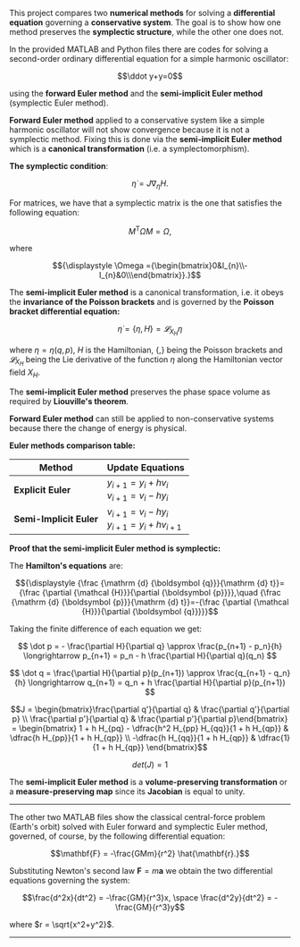 This project compares two **numerical methods** for solving a **differential equation** governing a **conservative system**. The goal is to show how one method preserves the **symplectic structure**, while the other one does not. 

In the provided MATLAB and Python files there are codes for solving a second-order ordinary differential equation for a simple harmonic oscillator:

$$\ddot y+y=0$$

using the **forward Euler method** and the **semi-implicit Euler method** (symplectic Euler method).


**Forward Euler method** applied to a conservative system like a simple harmonic oscillator will not show convergence because it is not a symplectic method.
Fixing this is done via the **semi-implicit Euler method** which is a **canonical transformation** (i.e. a symplectomorphism).

**The symplectic condition**:

$${\dot {\eta }}=J\nabla _{\eta }H.$$

For matrices, we have that a symplectic matrix is the one that satisfies the following equation:
```math
{\displaystyle M^{\text{T}}\Omega M=\Omega,}
```


where 
```math
{\displaystyle \Omega ={\begin{bmatrix}0&I_{n}\\-I_{n}&0\\\end{bmatrix}}.}
```



The **semi-implicit Euler method** is a canonical transformation, i.e. it obeys the **invariance of the Poisson brackets** and is governed by the **Poisson bracket differential equation:**

$$\dot\eta=\lbrace\eta,H\rbrace=𝓛_{X_H} η$$

where $\eta=\eta(q,p)$, $H$ is the Hamiltonian, $\lbrace,\rbrace$ being the Poisson brackets and $𝓛_{X_H}$ being the Lie derivative of the function $\eta$ along the Hamiltonian vector field $X_H$.

The **semi-implicit Euler method** preserves the phase space volume as required by **Liouville's theorem**.

**Forward Euler method** can still be applied to non-conservative systems because there the change of energy is physical. 

**Euler methods comparison table:**

<div align="center">

| Method | Update Equations |
|--------|------------------|
| **Explicit Euler** | $y_{i+1} = y_i + h v_i$ <br> $v_{i+1} = v_i - h y_i$ |
| **Semi-Implicit Euler** | $v_{i+1} = v_i - h y_i$ <br> $y_{i+1} = y_i + h v_{i+1}$ |

</div>

**Proof that the semi-implicit Euler method is symplectic:**

The **Hamilton's equations** are: 

$${\displaystyle {\frac {\mathrm {d} {\boldsymbol {q}}}{\mathrm {d} t}}={\frac {\partial {\mathcal {H}}}{\partial {\boldsymbol {p}}}},\quad {\frac {\mathrm {d} {\boldsymbol {p}}}{\mathrm {d} t}}=-{\frac {\partial {\mathcal {H}}}{\partial {\boldsymbol {q}}}}}$$

Taking the finite difference of each equation we get:

$$
\dot p  = - \frac{\partial H}{\partial q} \approx \frac{p_{n+1} - p_n}{h}
\longrightarrow
p_{n+1} = p_n - h \frac{\partial H}{\partial q}(q_n)
$$

$$
\dot q = \frac{\partial H}{\partial p}(p_{n+1}) \approx \frac{q_{n+1} - q_n}{h}
\longrightarrow
q_{n+1} = q_n + h \frac{\partial H}{\partial p}(p_{n+1})
$$

```math
J = \begin{bmatrix}\frac{\partial q'}{\partial q} & \frac{\partial q'}{\partial p} \\
\frac{\partial p'}{\partial q} & \frac{\partial p'}{\partial p}\end{bmatrix} = \begin{bmatrix}
1 + h H_{pq} - \dfrac{h^2 H_{pp} H_{qq}}{1 + h H_{qp}} & \dfrac{h H_{pp}}{1 + h H_{qp}} \\
-\dfrac{h H_{qq}}{1 + h H_{qp}} & \dfrac{1}{1 + h H_{qp}}
\end{bmatrix}
```

$$det(J) = 1$$

The **semi-implicit Euler method** is a **volume-preserving transformation** or a **measure-preserving map** since its **Jacobian** is equal to unity.



------------------------------------------------------
The other two MATLAB files show the classical central-force problem (Earth's orbit) solved with Euler forward and symplectic Euler method, governed, of course, by the following differential equation:

$$\mathbf{F} = -\frac{GMm}{r^2} \hat{\mathbf{r}.}$$

Substituting Newton's second law $\mathbf{F} = m\mathbf{a}$ we obtain the two differential equations governing the system: 

$$\frac{d^2x}{dt^2} = -\frac{GM}{r^3}x, \space \frac{d^2y}{dt^2} = -\frac{GM}{r^3}y$$

where $r = \sqrt{x^2+y^2}$.

------------------------------------------------------
